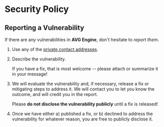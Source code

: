# Security Policy

## Reporting a Vulnerability

If there are any vulnerabilities in **AVG Engine**, don't hesitate to _report them_.

1. Use any of the [private contact addresses](https://github.com/XYCode-Kerman/AVGEngine#support).
2. Describe the vulnerability.

   If you have a fix, that is most welcome -- please attach or summarize it in your message!

3. We will evaluate the vulnerability and, if necessary, release a fix or mitigating steps to address it. We will contact you to let you know the outcome, and will credit you in the report.

   Please **do not disclose the vulnerability publicly** until a fix is released!

4. Once we have either a) published a fix, or b) declined to address the vulnerability for whatever reason, you are free to publicly disclose it.
